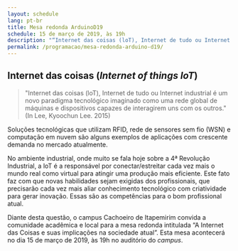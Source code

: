 ```yaml
---
layout: schedule
lang: pt-br
title: Mesa redonda ArduinoD19
schedule: 15 de março de 2019, às 19h
description: "“Internet das coisas (loT), Internet de tudo ou Internet industrial é um novo paradigma tecnológico imaginado como uma rede global de máquinas e dispositivos capazes de interagirem uns com os outros.” (In Lee, Kyoochun Lee. 2015)"
permalink: /programacao/mesa-redonda-arduino-d19/
---
```


## Internet das coisas (_Internet of things IoT_)

> "Internet das coisas (loT), Internet de tudo ou Internet industrial é um novo paradigma tecnológico imaginado como uma rede global de máquinas e dispositivos capazes de interagirem uns com os outros." (In Lee, Kyoochun Lee. 2015)

Soluções tecnológicas que utilizam RFID, rede de sensores sem fio (WSN) e computação em nuvem são alguns exemplos de aplicações com crescente demanda no mercado atualmente.

No ambiente industrial, onde muito se fala hoje sobre a 4ª Revolução Industrial, a loT é a responsável por conectar/estreitar cada vez mais o mundo real como virtual para atingir uma produção mais eficiente. Este fato faz com que novas habilidades sejam exigidas dos profissionais, que precisarão cada vez mais aliar conhecimento tecnológico com criatividade para gerar inovação. Essas são as competências para o bom profissional atual.

Diante desta questão, o campus Cachoeiro de Itapemirim convida a comunidade acadêmica e local para a mesa redonda intitulada “A Internet das Coisas e suas implicações na sociedade atual”. Esta mesa acontecerá no dia 15 de março de 2019, às 19h no auditório do _campus_.